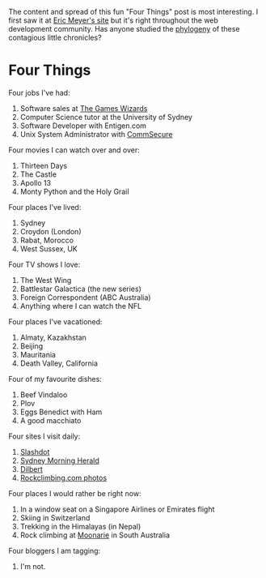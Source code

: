 <!--
.. title: Four Things
.. slug: 20060204four-things
.. date: 2006/02/04 19:33:29
.. spellcheck_exceptions: Battlestar,CommSecure,Croydon,Entigen,Galactica,Moonarie,Plov,Rockclimbing,Slashdot,Vindaloo,bloggers,macchiato
.. tags: 
.. link: 
.. description: 
-->


The content and spread of this fun "Four Things" post is most interesting. I first saw it at [Eric Meyer's site](http://meyerweb.com/eric/thoughts/2006/01/24/four-things/) but it's right throughout the web development community. Has anyone studied the [phylogeny](https://en.wikipedia.org/wiki/Phylogeny) of these contagious little chronicles?

Four Things
===========

Four jobs I've had:

1.  Software sales at [The Games Wizards](https://en.wikipedia.org/wiki/Gameswizards)
2.  Computer Science tutor at the University of Sydney
3.  Software Developer with Entigen.com
4.  Unix System Administrator with [CommSecure](http://www.commsecure.com.au)

Four movies I can watch over and over:

1.  Thirteen Days
2.  The Castle
3.  Apollo 13
4.  Monty Python and the Holy Grail

Four places I've lived:

1.  Sydney
2.  Croydon (London)
3.  Rabat, Morocco
4.  West Sussex, UK

Four TV shows I love:

1.  The West Wing
2.  Battlestar Galactica (the new series)
3.  Foreign Correspondent (ABC Australia)
4.  Anything where I can watch the NFL

Four places I've vacationed:

1.  Almaty, Kazakhstan
2.  Beijing
3.  Mauritania
4.  Death Valley, California

Four of my favourite dishes:

1.  Beef Vindaloo
2.  Plov
3.  Eggs Benedict with Ham
4.  A good macchiato

Four sites I visit daily:

1.  [Slashdot](https://slashdot.org)
2.  [Sydney Morning Herald](http://www.smh.com.au)
3.  [Dilbert](https://www.dilbert.com)
4.  [Rockclimbing.com photos](http://www.rockclimbing.com/photos/)

Four places I would rather be right now:

1.  In a window seat on a Singapore Airlines or Emirates flight
2.  Skiing in Switzerland
3.  Trekking in the Himalayas (in Nepal)
4.  Rock climbing at [Moonarie](http://www.thecrag.com/climbing/australia/moonarie) in South Australia

Four bloggers I am tagging:

1.  I'm not.

